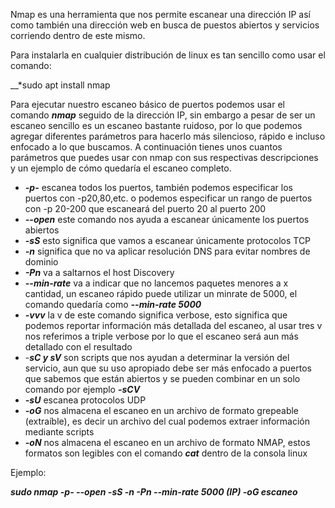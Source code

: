 Nmap es una herramienta que nos permite escanear una dirección IP así como también una dirección web en busca de puestos abiertos y servicios corriendo dentro de este mismo.

Para instalarla en cualquier distribución de linux es tan sencillo como usar el comando: 

__*sudo apt install nmap

Para ejecutar nuestro escaneo básico de puertos podemos usar el comando *__nmap__* seguido de la dirección IP, sin embargo a pesar de ser un escaneo sencillo es un escaneo bastante ruidoso, por lo que podemos agregar diferentes parámetros para hacerlo más silencioso, rápido e incluso enfocado a lo que buscamos.
A continuación tienes unos cuantos parámetros que puedes usar con nmap con sus respectivas descripciones y un ejemplo de cómo quedaría el escaneo completo.

- *__-p-__* escanea todos los puertos, también podemos especificar los puertos con -p20,80,etc. o podemos especificar un rango de puertos con -p 20-200 que escaneará del puerto 20 al puerto 200
- *__--open__*  este comando nos ayuda a escanear únicamente los puertos abiertos
- *__-sS__*  esto significa que vamos a escanear únicamente protocolos TCP
- *__-n__*  significa que no va aplicar resolución DNS para evitar nombres de dominio
- *__-Pn__*  va a saltarnos el host Discovery 
- *__--min-rate__*  va a indicar que no lancemos paquetes menores a x cantidad, un escaneo rápido puede      utilizar un minrate de 5000, el comando quedaría como *__--min-rate 5000__*
- *__-vvv__*  la v de este comando significa verbose, esto significa que podemos reportar información más detallada del escaneo, al usar tres v nos referimos a triple verbose por lo que el escaneo será aun más detallado con el resultado
- -*__sC y sV__*  son scripts que nos ayudan a determinar la versión del servicio, aun que su uso apropiado debe ser más enfocado a puertos que sabemos que están abiertos y se pueden combinar en un solo comando por ejemplo *__-sCV__* 
- *__-sU__*  escanea protocolos UDP
- *__-oG__*  nos almacena el escaneo en un archivo de formato grepeable (extraíble), es decir un archivo del cual podemos extraer información mediante scripts
- *__-oN__*  nos almacena el escaneo en un archivo de formato NMAP, estos formatos son legibles con el comando *__cat__* dentro de la consola linux

Ejemplo: 

__*sudo nmap -p- --open -sS -n -Pn --min-rate 5000 (IP) -oG escaneo*__




